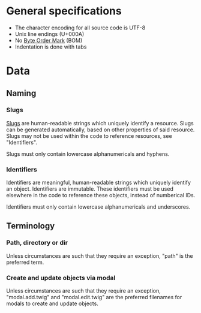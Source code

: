 # General specifications

* The character encoding for all source code is UTF-8
* Unix line endings (U+000A)
* No [Byte Order Mark](https://en.wikipedia.org/wiki/Byte_order_mark) (BOM)
* Indentation is done with tabs

# Data

## Naming

### Slugs

[Slugs](https://en.wikipedia.org/wiki/Clean_URL#Slug) are human-readable strings
which uniquely identify a resource. Slugs can be generated automatically, based
on other properties of said resource. Slugs may not be used within the code to
reference resources, see "Identifiers".

Slugs must only contain lowercase alphanumericals and hyphens.

### Identifiers

Identifiers are meaningful, human-readable strings which uniquely identify an
object. Identifiers are immutable. These identifiers must be used elsewhere in
the code to reference these objects, instead of numberical IDs.

Identifiers must only contain lowercase alphanumericals and underscores.

## Terminology

### Path, directory or dir

Unless circumstances are such that they require an exception, "path" is the
preferred term.

### Create and update objects via modal
Unless circumstances are such that they require an exception, "modal.add.twig" and "modal.edit.twig"
are the preferred filenames for modals to create and update objects. 
